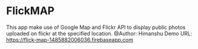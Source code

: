 # FlickMAP

This app make use of Google Map and Flickr API to display public photos uploaded on flickr at the specified location.
@Author: Himanshu 
Demo URL: https://flick-map-1485882006036.firebaseapp.com
